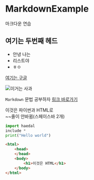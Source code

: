 # MarkdownExample
마크다운 연습

## 여기는 두번째 헤드
* 안녕 나는
* 리스트야
* ㅎㅇ

[여기는 구글](https://www.google.co.kr)

![이거는 사과](https://encrypted-tbn0.gstatic.com/images?q=tbn:ANd9GcSZyvb7GGOPFmw1SBpLN6k7hNNrH2IQJQrhBwszlh8No4p6OkTW9w)

`Markdown` 문법 공부하자
[링크 바로가기](https://gist.github.com/ihoneymon/652be052a0727ad59601)


이것은 파이썬과 HTML로  
~~줄이 안바뀜(스페이스바 2개)  

```python
import haedal
include *
print("Hello world")
```

```html
<html>
    <head>  
    </head>
    <body>
        <h1>이것은 HTML</h1>
    </body>
</html>
```